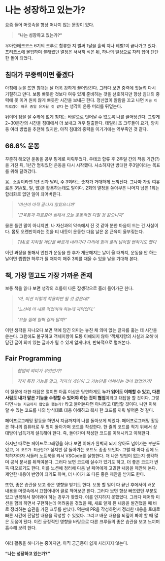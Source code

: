 # 나는 성장하고 있는가?

요즘 들어 머릿속을 항상 떠나지 않는 문장이 있다.

> **“나는 성장하고 있는가?”**

우아한테크코스 6기의 크루로 합류한 지 벌써 1달을 훌쩍 지나 레벨1이 끝나가고 있다. 프리코스에 몰입하며 불태웠던 열정은 서서히 식은 뒤, 하나의 일상으로 자리 잡아 단단한 돌이 되었다.

## 침대가 무중력이면 좋겠다

아침에 눈을 뜨면 침대는 날 더욱 강하게 끌어당긴다. 그러다 보면 중력에 짓눌려 다시 기절하고 만다. 보통 빠듯한 것보다 여유 있게 준비하는 것을 선호하지만 항상 침대의 중력에 못 이겨 원치 않게 빠듯한 시간을 보내곤 한다. 정신없이 알람을 끄고 나면 `지금 이 피로감이 하루 종일 유지될 것 같다` 는 생각이 온통 머리를 뒤덮는다.

뒤이어 잠을 잘 수밖에 없게 침대는 바깥으로 벗어날 수 없도록 나를 끌어당긴다. 그렇게 2~30분간의 시간을 침대에서 더 보내고 겨우 탈출한다. 데일리 조 크루들이 요가, 양치 등 여러 방법을 추천해 줬지만, 아직 침대의 중력을 이기기에는 역부족인 것 같다.

## 66.6% 운동

꾸준히 해오던 운동을 공부 핑계로 미뤄두었다. 우테코 합류 후 2주일 간의 적응 기간(?)을 거친 뒤, 1년간 멈춰있던 운동을 다시 시작했다. 사소하지만 방대한 주3일이라는 목표를 위해 달려갔다.

음.. 소감이라면 1년 전과 달리, 주 3회라는 숫자가 거대하게 느껴진다. 그나마 가장 여유로운 3일(토, 일, 월)을 활용하는데도 말이다. 2회의 열정을 쏟아부은 나머지 남은 1회는 합리화로 없던 일이 되어버린다.

> _‘미션이 아직 끝나지 않았으니까’_
>
> _’근육통과 피로감이 심해서 오늘 운동하면 다칠 것 같으니까’_

물론 틀린 말이 아니지만, 나 자신과의 약속에서 진 것 같아 분한 마음이 드는 건 사실이다. 몸도 오랜만이라는 것을 티 내듯이 운동한 다음 날은 온 근육이 울부짖는다.

> _TMI로 지하철 계단을 빠르게 내려가다 다리에 힘이 풀려 넘어질 뻔하기도 했다_

이런 과정을 통해서 언젠가 운동을 한 후가 개운해지는 날이 올 때까지, 운동을 안 하는 날이면 찝찝한 하루가 될 때까지 매주 3회를 채울 수 있을 날을 기대해 본다.

## 책, 가장 멀고도 가장 가까운 존재

보통 책을 읽다 보면 생각의 흐름이 다른 잡생각으로 흘러 들어가곤 한다.

> _‘아, 미션 이렇게 적용하면 될 것 같은데?’_
>
> _‘노션에 이 내용 적었어야 하는데 까먹었다.’_
>
> _’오늘 집에 일찍 갈까 말까?’_

이런 생각을 지나오다 보면 책에 담긴 의미는 놓친 채 의미 없는 글자를 훑는 데 시간을 쏟는다. 그럼에도 불구하고 객체지향이 도통 이해되지 않아 ‘객체지향의 사실과 오해’에 담긴 글이 의미 있는 글자가 될 수 있게 얇게나마, 반복적으로 펼쳐본다.

## Fair Programming

> _협업의 의미가 무엇인가?_
>
> _각자 특정 기능을 맡고, 각자의 개인이 그 기능만을 이해하는 것이 협업인가?_

이 질문에 대한 대답은 열이면 아홉 이상은 당연하게도 **누가 읽어도 이해할 수 있고, 다른 사람도 내가 맡은 기능을 수정할 수 있어야 하는 것이 협업**이라고 대답을 할 것이다. 그렇다면 `나는 지금까지 협업을 했는가?` 라고 물어본다면 아니라고 대답할 것이다. 나만 이해할 수 있는 코드를 나의 방식대로 대충 이해하고 복사 한 코드를 끼워 넣어온 것 같다.

페어프로그래밍 활동을 하면서 지금까지의 나를 돌아보게 되었다. 페어프로그래밍 활동은 하나의 컴퓨터로 두 명이 돌아가며 코드를 작성한다. 한 줄의 코드를 적기 위해서 상대방이 납득가게 설득해야 한다. 즉, 돌아가며 작성한 코드를 이해시키고 이해한다.

하지만 때로는 페어프로그래밍을 하다 보면 이해가 완벽히 되지 않아도 넘어가는 부분도 있고, `이 코드가 최선인가?` 싶지만 잘 돌아가는 코드도 종종 보인다. 그럴 때 마다 집에 도착하자마자 서둘러 노트북을 켜서 VSCode를 실행한다. 더 나은 방법이 없는지 생각하며 공식 문서를 뒤적여본다. 그러다 보면 코드에 실수가 있기도 하고, 더 좋은 코드가 번뜩 떠오르기도 한다. 이를 노션에 정리해 다음 날 페어에게 고민한 내용을 제안해 본다. 제안한 내용이 반영이 되기도 하며, 더 나아가 또 다른 좋은 제안을 받기도 한다.

또한, 좋은 습관을 보고 좋은 영향을 받기도 한다. 보통 할 일이 다 끝난 후에서야 배운 내용을 머릿속에서 끄집어내어 글로 적어보곤 한다. 그러다 보면 항상 빠뜨렸던 부분도 있고 반복해서 찾아봐야 하는 경우가 잦았다. 이를 인지하지 못했었다. 그러다 페어와 미션을 함께 하면서 구현하는데 어려움을 겪었을 때, 새로 알게 된 내용을 발견했을 때 바로 정리하는 습관을 가진 크루를 만났다. 덕분에 PR을 작성하면서 정리한 내용을 토대로 빠른 시간에 전달할 내용을 작성할 수 있었다. 그리고 배운 내용을 되짚어 봐야 할 때 많은 도움이 됐다. 이런 긍정적인 영향을 바탕으로 다른 크루들의 좋은 습관을 보고 느끼며 흡수해 보려 한다.

##

여러 활동을 해나가는 중이지만, 아직 궁금증이 쉽게 사라지지 않는다.

**“나는 성장하고 있는가?”**
